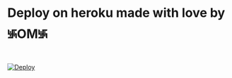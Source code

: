 
 
# Deploy on heroku made with love by ࿗OM࿗


[![Deploy](https://www.herokucdn.com/deploy/button.svg)](https://heroku.com/deploy?template=https://github.com/krishnarjun00/OM)
